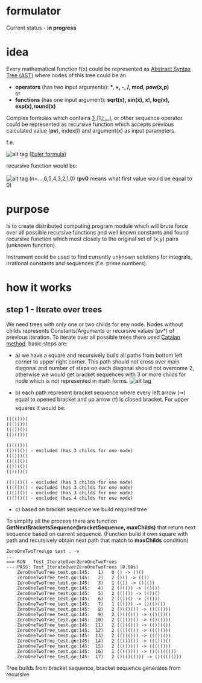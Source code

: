 # formulator

 Current status - <b>in progress</b><br>

 # idea
Every mathematical function f(x) could be represented as [Abstract Syntax Tree (AST)](https://en.wikipedia.org/wiki/Abstract_syntax_tree) where nodes of this tree could be an<br>
 - <b>operators</b> (has two input arguments): <b>*, +, -, /, mod, pow(x,p)</b>
 <br>or<br>
 - <b>functions</b> (has one input argument): <b>sqrt(x), sin(x), x!, log(x), exp(x),round(x)</b>

Complex formulas which contains [&#8721;](https://en.wikipedia.org/wiki/Summation),[&#8719;](https://en.wikipedia.org/wiki/Multiplication),[&#8970;...&#8971;](https://en.wikipedia.org/wiki/Continued_fraction), or other sequence operator could be represented as recursive function which accepts previous calculated value (<b>pv</b>), index(i) and argument(x) as input parameters.

f.e.

![alt tag](https://wikimedia.org/api/rest_v1/media/math/render/svg/6a91595ef0946463456b2d0184bdcdb2ae9da7a2) ([Euler formula](https://en.wikipedia.org/wiki/Euler%27s_formula))

recursive function would be:<br><br> ![alt tag](https://chart.googleapis.com/chart?cht=tx&chl=z^n/n!%2bpv0) (n=...,6,5,4,3,2,1,0)
(<b>pv0</b> means what first value would be equal to 0)

# purpose
Is to create distributed computing program module which will brute force over all possible recursive functions and well known constants and found recursive function which most closely to the original set of (x,y) pairs (unknown function).

Instrument could be used to find currently unknown solutions for integrals, irrational constants and sequences (f.e. prime numbers).

 # how it works
 ## step 1 - Iterate over trees
We need trees with only one or two childs for eny node.
Nodes without childs represents Constants/Arguments or recursive values (pv\*) of previous iteration.
To iterate over all possible trees there used [Catalan method](https://en.wikipedia.org/wiki/Catalan_number).
basic steps are:<br>
* a) we have a square and recursively build all paths from bottom left corner to upper right corner. This path should not cross over main diagonal and number of steps on each diagonal should not overcome 2, otherwise we would get bracket sequences with 3 or more childs for node which is not represented in math forms.
![alt tag](https://upload.wikimedia.org/wikipedia/commons/thumb/f/f4/Catalan_number_4x4_grid_example.svg/2560px-Catalan_number_4x4_grid_example.svg.png)

* b) each path represent bracket sequence where every left arrow (&#10142;) equal to opened bracket and up arrow (&#129045;) is closed bracket.
For upper squares it would be:
```
(((())))
((()()))
((())())
(()(()))
```
```
()((()))
(()()()) - excluded (has 3 childs for one node)
((()))()
()(()())
(())(())
(()())()
```
```
(())()() - excluded (has 3 childs for one node)
()(())() - excluded (has 3 childs for one node)
()()(()) - excluded (has 3 childs for one node)
()()()() - excluded (has 4 childs for one node)
```

* c) based on bracket sequence we build required tree

To simplify all the process there are function <b>GetNextBracketsSequence(bracketSequence, maxChilds)</b> that return next sequence based on current sequence. (Function build it own square with path and recursively obtain next path that match to <b>maxChilds</b> condition)
```
ZeroOneTwoTree\go test . -v
...
=== RUN   Test_IterateOverZeroOneTwoTrees
--- PASS: Test_IterateOverZeroOneTwoTrees (0.00s)
    ZeroOneTwoTree_test.go:145:   1)   0 () -> ()()
    ZeroOneTwoTree_test.go:145:   2)   2 ()() -> (())
    ZeroOneTwoTree_test.go:145:   3)   1 (()) -> ()(())
    ZeroOneTwoTree_test.go:145:   4)   2 ()(()) -> (()())
    ZeroOneTwoTree_test.go:145:   5)   2 (()()) -> (())()
    ZeroOneTwoTree_test.go:145:   6)   2 (())() -> ((()))
    ZeroOneTwoTree_test.go:145:   7)   1 ((())) -> ()(()())
    ZeroOneTwoTree_test.go:145:   8)   2 ()(()()) -> ()((()))
    ZeroOneTwoTree_test.go:145:   9)   2 ()((())) -> (()())()
    ZeroOneTwoTree_test.go:145:  10)   2 (()())() -> (()(()))
    ZeroOneTwoTree_test.go:145:  11)   2 (()(())) -> (())(())
    ZeroOneTwoTree_test.go:145:  12)   2 (())(()) -> ((()()))
    ZeroOneTwoTree_test.go:145:  13)   2 ((()())) -> ((())())
    ZeroOneTwoTree_test.go:145:  14)   2 ((())()) -> ((()))()
    ZeroOneTwoTree_test.go:145:  15)   2 ((()))() -> (((())))
    ZeroOneTwoTree_test.go:145:  16)   1 (((()))) -> ()(()(()))
    ZeroOneTwoTree_test.go:145:  17)   2 ()(()(())) -> ()((()()))
```

Tree builds from bracket sequence, bracket sequence generates from recursive
